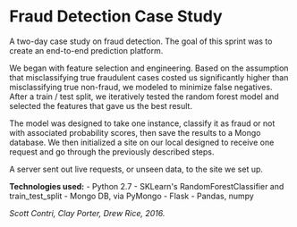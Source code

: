 # Fraud Detection Case Study

A two-day case study on fraud detection. The goal of this sprint was to create an end-to-end prediction platform.

We began with feature selection and engineering. Based on the assumption that misclassifying true fraudulent cases costed us significantly higher than misclassifying true non-fraud, we modeled to minimize false negatives. After a train / test split, we iteratively tested the random forest model and selected the features that gave us the best result.

The model was designed to take one instance, classify it as fraud or not with associated probability scores, then save the results to a Mongo database. We then initialized a site on our local designed to receive one request and go through the previously described steps.

A server sent out live requests, or unseen data, to the site we set up.

**Technologies used:**
    - Python 2.7
    - SKLearn's RandomForestClassifier and train_test_split
    - Mongo DB, via PyMongo
    - Flask
    - Pandas, numpy



*Scott Contri, Clay Porter, Drew Rice, 2016.*
